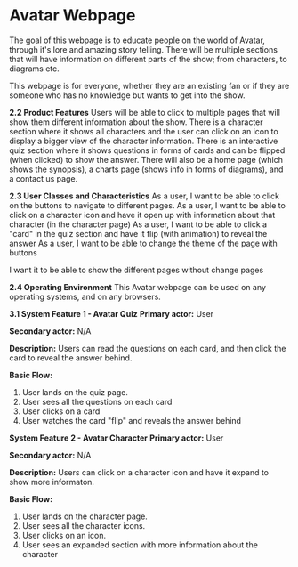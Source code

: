  # Avatar Webpage
The goal of this webpage is to educate people on the world of Avatar, through it's lore and amazing story telling. There will be multiple sections that will have information on different parts of the show; from characters, to diagrams etc.

This webpage is for everyone, whether they are an existing fan or if they are someone who has no knowledge but wants to get into the show.

**2.2 Product Features**
Users will be able to click to multiple pages that will show them different information about the show. There is a character section where it shows all characters and the user can click on an icon to display a bigger view of the character information. There is an interactive quiz section where it shows questions in forms of cards and can be flipped (when clicked) to show the answer. There will also be a home page (which shows the synopsis),  a charts page (shows info in forms of diagrams), and a contact us page.

**2.3 User Classes and Characteristics**
As a user, I want to be able to click on the buttons to navigate to different pages.
As a user, I want to be able to click on a character icon and have it open up with information about that character (in the character page)
As a user, I want to be able to click a "card" in the quiz section and have it flip (with animation) to reveal the answer
As a user, I want to be able to change the theme of the page with buttons

I want it to be able to show the different pages without change pages


**2.4 Operating Environment**
This Avatar webpage can be used on any operating systems, and on any browsers.

**3.1 System Feature 1 - Avatar Quiz**
**Primary actor:** User 

**Secondary actor:** N/A

**Description:** Users can read the questions on each card, and then click the card to reveal the answer behind.

**Basic Flow:**
1. User lands on the quiz page.
2. User sees all the questions on each card
3. User clicks on a card
4. User watches the card "flip" and reveals the answer behind

**System Feature 2 - Avatar Character**
**Primary actor:** User 

**Secondary actor:** N/A

**Description:** Users can click on a character icon and have it expand to show more informaton.

**Basic Flow:**
1. User lands on the character page.
2. User sees all the character icons.
3. User clicks on an icon.
4. User sees an expanded section with more information about the character

